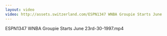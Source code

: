 ```yaml
---
layout: video
video: http://assets.switzerland.com/ESPN1347 WNBA Groupie Starts June 23rd-30-1997.mp4
---
```

ESPN1347 WNBA Groupie Starts June 23rd-30-1997.mp4
